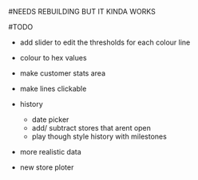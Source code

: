 #NEEDS REBUILDING BUT IT KINDA WORKS 


#TODO 
* add slider to edit the thresholds for each colour line
* colour to hex values 
* make customer stats area 
* make lines clickable
* history
	* date picker  
	* add/ subtract stores that arent open
	* play though style history with milestones 
* more realistic data

* new store ploter
